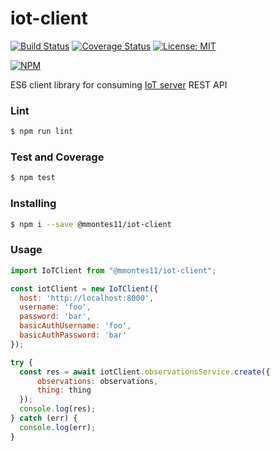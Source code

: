 # iot-client

[![Build Status](https://travis-ci.org/mmontes11/iot-client.svg?branch=develop)](https://travis-ci.org/mmontes11/iot-client)
[![Coverage Status](https://coveralls.io/repos/github/mmontes11/iot-client/badge.svg?branch=develop)](https://coveralls.io/github/mmontes11/iot-client?branch=develop)
[![License: MIT](https://img.shields.io/badge/License-MIT-yellow.svg)](https://opensource.org/licenses/MIT)

[![NPM](https://nodei.co/npm/@mmontes11/iot-client.png)](https://nodei.co/npm/@mmontes11/iot-client)

ES6 client library for consuming [IoT server](https://github.com/mmontes11/iot-server) REST API

### Lint

```bash
$ npm run lint
```

### Test and Coverage

```bash
$ npm test
```

### Installing

```bash
$ npm i --save @mmontes11/iot-client
```

### Usage

```javascript
import IoTClient from "@mmontes11/iot-client";

const iotClient = new IoTClient({
  host: 'http://localhost:8000',
  username: 'foo',
  password: 'bar',
  basicAuthUsername: 'foo',
  basicAuthPassword: 'bar'
});

try {
  const res = await iotClient.observationsService.create({
      observations: observations,
      thing: thing
  });
  console.log(res);
} catch (err) {
  console.log(err);
}
```
